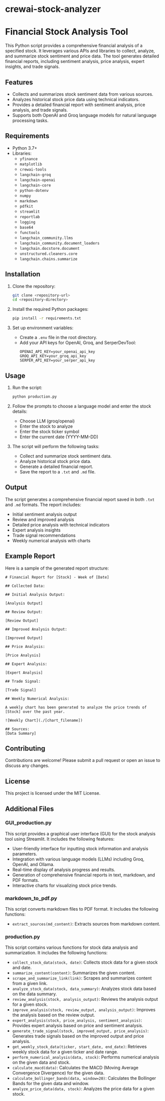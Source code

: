 # crewai-stock-analyzer

# Financial Stock Analysis Tool

This Python script provides a comprehensive financial analysis of a specified stock. It leverages various APIs and libraries to collect, analyze, and summarize stock sentiment and price data. The tool generates detailed financial reports, including sentiment analysis, price analysis, expert insights, and trade signals.

## Features

- Collects and summarizes stock sentiment data from various sources.
- Analyzes historical stock price data using technical indicators.
- Provides a detailed financial report with sentiment analysis, price analysis, and trade signals.
- Supports both OpenAI and Groq language models for natural language processing tasks.

## Requirements

- Python 3.7+
- Libraries:
  - `yfinance`
  - `matplotlib`
  - `crewai-tools`
  - `langchain-groq`
  - `langchain-openai`
  - `langchain-core`
  - `python-dotenv`
  - `numpy`
  - `markdown`
  - `pdfkit`
  - `streamlit`
  - `reportlab`
  - `logging`
  - `base64`
  - `functools`
  - `langchain_community.llms`
  - `langchain_community.document_loaders`
  - `langchain.docstore.document`
  - `unstructured.cleaners.core`
  - `langchain.chains.summarize`


## Installation

1. Clone the repository:
   ```bash
   git clone <repository-url>
   cd <repository-directory>
   ```

2. Install the required Python packages:
   ```bash
   pip install -r requirements.txt
   ```

3. Set up environment variables:
   - Create a `.env` file in the root directory.
   - Add your API keys for OpenAI, Groq, and SerperDevTool:
     ```env
     OPENAI_API_KEY=your_openai_api_key
     GROQ_API_KEY=your_groq_api_key
     SERPER_API_KEY=your_serper_api_key
     ```

## Usage

1. Run the script:
   ```bash
   python production.py
   ```

2. Follow the prompts to choose a language model and enter the stock details:
   - Choose LLM (groq/openai)
   - Enter the stock to analyze
   - Enter the stock ticker symbol
   - Enter the current date (YYYY-MM-DD)

3. The script will perform the following tasks:
   - Collect and summarize stock sentiment data.
   - Analyze historical stock price data.
   - Generate a detailed financial report.
   - Save the report to a `.txt` and `.md` file.

## Output

The script generates a comprehensive financial report saved in both `.txt` and `.md` formats. The report includes:

- Initial sentiment analysis output
- Review and improved analysis
- Detailed price analysis with technical indicators
- Expert analysis insights
- Trade signal recommendations
- Weekly numerical analysis with charts

## Example Report

Here is a sample of the generated report structure:

```
# Financial Report for [Stock] - Week of [Date]

## Collected Data:

## Initial Analysis Output:

[Analysis Output]

## Review Output:

[Review Output]

## Improved Analysis Output:

[Improved Output]

## Price Analysis:

[Price Analysis]

## Expert Analysis:

[Expert Analysis]

## Trade Signal:

[Trade Signal]

## Weekly Numerical Analysis:

A weekly chart has been generated to analyze the price trends of [Stock] over the past year.

![Weekly Chart](./[chart_filename])

## Sources:
[Data Summary]
```

## Contributing

Contributions are welcome! Please submit a pull request or open an issue to discuss any changes.

## License

This project is licensed under the MIT License.

## Additional Files

### GUI_production.py

This script provides a graphical user interface (GUI) for the stock analysis tool using Streamlit. It includes the following features:
- User-friendly interface for inputting stock information and analysis parameters.
- Integration with various language models (LLMs) including Groq, OpenAI, and Ollama.
- Real-time display of analysis progress and results.
- Generation of comprehensive financial reports in text, markdown, and PDF formats.
- Interactive charts for visualizing stock price trends.

### markdown_to_pdf.py

This script converts markdown files to PDF format. It includes the following functions:
- `extract_sources(md_content)`: Extracts sources from markdown content.

### production.py

This script contains various functions for stock data analysis and summarization. It includes the following functions:
- `collect_stock_data(stock, date)`: Collects stock data for a given stock and date.
- `summarize_content(content)`: Summarizes the given content.
- `scrape_and_summarize_link(link)`: Scrapes and summarizes content from a given link.
- `analyze_stock_data(stock, data_summary)`: Analyzes stock data based on the data summary.
- `review_analysis(stock, analysis_output)`: Reviews the analysis output for a given stock.
- `improve_analysis(stock, review_output, analysis_output)`: Improves the analysis based on the review output.
- `expert_analysis(stock, price_analysis, sentiment_analysis)`: Provides expert analysis based on price and sentiment analysis.
- `generate_trade_signal(stock, improved_output, price_analysis)`: Generates trade signals based on the improved output and price analysis.
- `get_weekly_stock_data(ticker, start_date, end_date)`: Retrieves weekly stock data for a given ticker and date range.
- `perform_numerical_analysis(data, stock)`: Performs numerical analysis on the given data and stock.
- `calculate_macd(data)`: Calculates the MACD (Moving Average Convergence Divergence) for the given data.
- `calculate_bollinger_bands(data, window=20)`: Calculates the Bollinger Bands for the given data and window.
- `analyze_price_data(data, stock)`: Analyzes the price data for a given stock.

